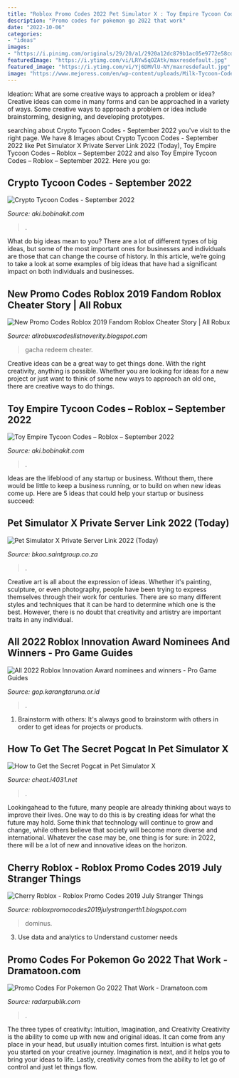 ```yaml
---
title: "Roblox Promo Codes 2022 Pet Simulator X : Toy Empire Tycoon Codes – Roblox – September 2022"
description: "Promo codes for pokemon go 2022 that work"
date: "2022-10-06"
categories:
- "ideas"
images:
- "https://i.pinimg.com/originals/29/20/a1/2920a12dc879b1ac05e9772e58cd860d.jpg"
featuredImage: "https://i.ytimg.com/vi/LRYw5qOZAtk/maxresdefault.jpg"
featured_image: "https://i.ytimg.com/vi/Yj6DMVlU-NY/maxresdefault.jpg"
image: "https://www.mejoress.com/en/wp-content/uploads/Milk-Tycoon-Codes-326x245.jpg"
---
```



Ideation: What are some creative ways to approach a problem or idea?
Creative ideas can come in many forms and can be approached in a variety of ways. Some creative ways to approach a problem or idea include brainstorming, designing, and developing prototypes.

	

		
searching about Crypto Tycoon Codes - September 2022 you've visit to the right page. We have 8 Images about Crypto Tycoon Codes - September 2022 like Pet Simulator X Private Server Link 2022 (Today), Toy Empire Tycoon Codes – Roblox – September 2022 and also Toy Empire Tycoon Codes – Roblox – September 2022. Here you go:
		
    
## Crypto Tycoon Codes - September 2022

<img loading=lazy src="https://www.mejoress.com/en/wp-content/uploads/Fort-Blox-Codes-326x245.jpg" onerror="this.onerror=null;this.src='https://tse1.mm.bing.net/th?id=OIP.j3cv-1B_jDgNQYIb6c0jzQFGD1&amp;pid=15.1';" alt="Crypto Tycoon Codes - September 2022">

_Source: aki.bobinakit.com_

>. 

	

What do big ideas mean to you?
There are a lot of different types of big ideas, but some of the most important ones for businesses and individuals are those that can change the course of history. In this article, we’re going to take a look at some examples of big ideas that have had a significant impact on both individuals and businesses.

    
## New Promo Codes Roblox 2019 Fandom Roblox Cheater Story | All Robux

<img loading=lazy src="https://i.ytimg.com/vi/Yj6DMVlU-NY/maxresdefault.jpg" onerror="this.onerror=null;this.src='https://tse1.mm.bing.net/th?id=OIP.GDRvTeBIcbCDC7TLlZW_UwHaEK&amp;pid=15.1';" alt="New Promo Codes Roblox 2019 Fandom Roblox Cheater Story | All Robux">

_Source: allrobuxcodeslistnoverity.blogspot.com_

>gacha redeem cheater. 

	

Creative ideas can be a great way to get things done. With the right creativity, anything is possible. Whether you are looking for ideas for a new project or just want to think of some new ways to approach an old one, there are creative ways to do things.

    
## Toy Empire Tycoon Codes – Roblox – September 2022

<img loading=lazy src="https://www.mejoress.com/en/wp-content/uploads/Milk-Tycoon-Codes-326x245.jpg" onerror="this.onerror=null;this.src='https://tse1.mm.bing.net/th?id=OIP.SpPePTSUwuUDhn-_rxnSBgFGD1&amp;pid=15.1';" alt="Toy Empire Tycoon Codes – Roblox – September 2022">

_Source: aki.bobinakit.com_

>. 

	

Ideas are the lifeblood of any startup or business. Without them, there would be little to keep a business running, or to build on when new ideas come up. Here are 5 ideas that could help your startup or business succeed:

    
## Pet Simulator X Private Server Link 2022 (Today)

<img loading=lazy src="https://theclashify.com/wp-content/uploads/2021/12/Pet-Simulator-X-Private-Server-Link.jpg" onerror="this.onerror=null;this.src='https://tse4.mm.bing.net/th?id=OIP.r0RllR-87azp-3ZaXoDPUwHaDx&amp;pid=15.1';" alt="Pet Simulator X Private Server Link 2022 (Today)">

_Source: bkoo.saintgroup.co.za_

>. 

	

Creative art is all about the expression of ideas. Whether it's painting, sculpture, or even photography, people have been trying to express themselves through their work for centuries. There are so many different styles and techniques that it can be hard to determine which one is the best. However, there is no doubt that creativity and artistry are important traits in any individual.

    
## All 2022 Roblox Innovation Award Nominees And Winners - Pro Game Guides

<img loading=lazy src="https://progameguides.com/wp-content/uploads/2022/07/Roblox-Innovation-Awards-Featured-Image-900x506.jpg" onerror="this.onerror=null;this.src='https://tse1.mm.bing.net/th?id=OIP.HyMCjAuUWwGogOpQyJ6j1QHaEK&amp;pid=15.1';" alt="All 2022 Roblox Innovation Award nominees and winners - Pro Game Guides">

_Source: gop.karangtaruna.or.id_

>. 

	

1. Brainstorm with others: It's always good to brainstorm with others in order to get ideas for projects or products.

    
## How To Get The Secret Pogcat In Pet Simulator X

<img loading=lazy src="https://gameplace.b-cdn.net/wp-content/uploads/2021/11/pasted-image-0-96.png" onerror="this.onerror=null;this.src='https://tse4.mm.bing.net/th?id=OIP.kGPjvivUKIfvRbyv389H9gHaDE&amp;pid=15.1';" alt="How to Get the Secret Pogcat in Pet Simulator X">

_Source: cheat.i4031.net_

>. 

	

Lookingahead to the future, many people are already thinking about ways to improve their lives. One way to do this is by creating ideas for what the future may hold. Some think that technology will continue to grow and change, while others believe that society will become more diverse and international. Whatever the case may be, one thing is for sure: in 2022, there will be a lot of new and innovative ideas on the horizon.

    
## Cherry Roblox - Roblox Promo Codes 2019 July Stranger Things

<img loading=lazy src="https://i.ytimg.com/vi/LRYw5qOZAtk/maxresdefault.jpg" onerror="this.onerror=null;this.src='https://tse1.mm.bing.net/th?id=OIP.O8TH0pheMADNa3DNSJFHZQHaEK&amp;pid=15.1';" alt="Cherry Roblox - Roblox Promo Codes 2019 July Stranger Things">

_Source: robloxpromocodes2019julystrangerth1.blogspot.com_

>dominus. 

	

3. Use data and analytics to Understand customer needs 

    
## Promo Codes For Pokemon Go 2022 That Work - Dramatoon.com

<img loading=lazy src="https://i.pinimg.com/originals/29/20/a1/2920a12dc879b1ac05e9772e58cd860d.jpg" onerror="this.onerror=null;this.src='https://tse2.mm.bing.net/th?id=OIP.wGHpHxs4QW7Xe3kFqQayVAHaFW&amp;pid=15.1';" alt="Promo Codes For Pokemon Go 2022 That Work - Dramatoon.com">

_Source: radarpublik.com_

>. 

	

The three types of creativity: Intuition, Imagination, and Creativity
Creativity is the ability to come up with new and original ideas. It can come from any place in your head, but usually intuition comes first. Intuition is what gets you started on your creative journey. Imagination is next, and it helps you to bring your ideas to life. Lastly, creativity comes from the ability to let go of control and just let things flow.

